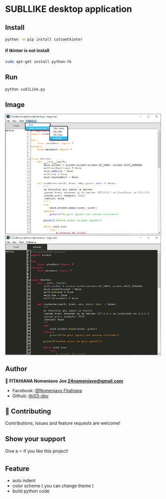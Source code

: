 # SUBLLIKE desktop application 

## Install

```bash
python -m pip install cutsomtkinter
```
#### if tkinter is not install

```bash
sudo apt-get install python-tk
```
## Run

```bash
python sublLike.py
```

## Image

![change colorscheme](image/change-colorscheme.png)
![monokai](image/monokai.png)

## Author

👤 **FITAHIANA Nomeniavo Joe <24nomeniavo@gmail.com>**
* Facebook: [@Nomeniavo Fitahiana](https://www.facebook.com/profile.php?id=100006864466268)
* Github: [@j03-dev](https://github.com/j03-dev)

## 🤝 Contributing

Contributions, issues and feature requests are welcome!

## Show your support 

Give a ⭐ if you like this project!

## Feature

- auto indent
- color scheme ( you can change theme )
- build python code
